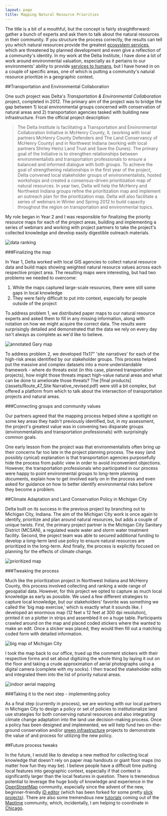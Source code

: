 ```yaml
---
layout: page
title: Mapping Natural Resource Priorities
---
```


The title is a bit of a mouthful, but the concept is fairly straightforward: gather a bunch of experts and ask them to talk about the natural resources in their community. If you structure the process correctly, the results can tell you which natural resources provide the greatest [ecosystem services](http://en.wikipedia.org/wiki/Ecosystem_services), which are threatened by planned development and even give a reflection of a community's identity. In my work at the Delta Institute, I have done a lot of work around environmental valuation, especially as it pertains to our environments' ability to provide [services to humans](http://www.unep.org/maweb/en/index.aspx), but I have honed in on a couple of specific areas, one of which is putting a community's natural resource prioritize in a geographic context. 

##Transportation and Environmental Collaboration 

One such project was Delta's *Transportation & Environmental Collaboration* project, completed in 2012. The primary aim of the project was to bridge the gap between 1) local environmental groups concerned with conservation of natural areas and 2) transportation agencies tasked with building new infrastructure. From the official project description: 

>The Delta Institute is facilitating a Transportation and Environmental Collaboration Initiative in McHenry County, IL (working with local partners McHenry County Defenders and The Land Conservancy of McHenry County) and in Northwest Indiana (working with local partners Shirley Heinz Land Trust and Save the Dunes). The primary goal of the Initiative is to strengthen relationships between environmentalists and transportation professionals to ensure a balanced and informed dialogue with both groups. To achieve the goal of strengthening relationships in the first year of the project, Delta convened local stakeholder groups of environmentalists, hosted workshops and created a consensus-driven prioritization map of natural resources. In year two, Delta will help the McHenry and Northwest Indiana groups refine the prioritization map and implement an outreach plan for the prioritization map. Delta will also facilitate a series of webinars in Winter and Spring 2012 to build capacity throughout the region on transportation and environmental topics. 

My role began in Year 2 and I was responsible for finalizing the priority resource maps for each of the project areas, building and implementing a series of webinars and working with project partners to take the project's collected knowledge and develop easily digestible outreach materials. 

![data ranking](/assets/NWI_GIS_ranking_slide.png)

###Finalizing the map

In Year 1, Delta worked with local GIS agencies to collect natural resource data and build maps showing weighted natural resource values across each respective project area. The resulting maps were interesting, but had two problems we needed to overcome: 

1. While the maps captured large-scale resources, there were still some gaps in local knowledge
2. They were fairly difficult to put into context, especially for people outside of the project

To address problem 1, we distributed paper maps to our natural resource experts and asked them to fill in any missing information, along with notation on how we might acquire the correct data. The results were surprisingly detailed and demonstrated that the data we rely on every day isn't always as complete as we'd like to believe.

![annotated Gary map](/assets/gary_mod.jpg) 

To address problem 2, we developed 11x17" 'site narratives' for each of the high-risk areas identified by our stakeholder groups. This process helped put the massive and complex datasets into a more understandable framework - where do threats exist (in this case, planned transportation projects), how might those threats impact high-value natural areas and what can be done to ameliorate those threats? The [final products](/assets/Route_47_Site Narrative_revised.pdf) were still a bit complex, but offered a platform from which to talk about the intersection of transportation projects and natural areas. 

###Connecting groups and community values

Our partners agreed that the mapping process helped shine a spotlight on some key areas they hadn't previously identified, but, in my assessment, the project's greatest value was in convening two disparate groups (environmentalists and transportation professionals) with surprisingly common goals. 

One early lesson from the project was that environmentalists often bring up their concerns far too late in the project planning process. The easy (and possibly cynical) explanation is that transportation agencies purposefully hide the process from public view in order to avoid inconvenient objections. However, the transportation professionals who participated in our process were happy to point environmental groups to long-term planning documents, explain how to get involved early on in the process and even asked for guidance on how to better identify environmental risks before they become a problem.

##Climate Adaptation and Land Conservation Policy in Michigan City

Delta built on its success in the previous project by branching out to Michigan City, Indiana. The aim of the Michigan City work is once again to identify, prioritize and plan around natural resources, but adds a couple of unique twists. First, the primary project partner is the Michigan City Sanitary District (MCSAN), a regulated waste water and storm water treatment facility. Second, the project team was able to secured additional funding to develop a long-term land use policy to ensure natural resources are prioritized in the long-term. And finally, the process is explicitly focused on planning for the effects of climate change. 

![prioritized map](/assets/GI_MC.jpg)

###Tweaking the process 

Much like the prioritization project in Northwest Indiana and McHenry County, this process involved collecting and ranking a wide range of geospatial data. However, for this project we opted to capture as much local knowledge as early as possible. We used a few different strategies to capture local knowledge, but our stakeholders' favorite was something we called the 'big map exercise,' which is exactly what it sounds like. I developed an enormous map (12 feet x 12 feet at 300 dpi resolution), printed it on a plotter in strips and assembled it on a huge table. Participants crawled around on the map and placed coded stickers where the wanted to make an edit. Once a sticker was placed, they would then fill out a matching coded form with detailed information. 

![big map of Michigan City](/assets/MC_big_map1.jpg) 

I took the map back to our office, trued up the comment stickers with their respective forms and set about digitizing the whole thing by laying it out on the floor and taking a crude approximation of aerial photographs using a digital camera (complete with my socks). I then traced the stakeholder edits and integrated them into the list of priority natural areas.

 ![indoor aerial mapping](/assets/indoor_aerial_map.jpg)

###Taking it to the next step - implementing policy

As a final step (currently in process), we are working with our local partners in Michigan City to design a policy or set of policies to institutionalize land use strategies for both conserving natural resources and also integrating climate change adaptation into the land use decision-making process. Once a policy has been designed and implemented, we will help fund two on-the-ground conservation and/or [green infrastructure](http://www.epa.gov/greeninfrastructure/) projects to demonstrate the value of and process for utilizing the new policy.  

##Future process tweaks

In the future, I would like to develop a new method for collecting local knowledge that doesn't rely on paper map handouts or giant floor maps (no matter how fun they may be). I believe people have a difficult time putting local features into geographic context, especially if that context is significantly larger than the local features in question. There is tremendous potential to leverage the huge body of knowledge and experience in the [OpenStreetMap](http://www.openstreetmap.org/#map=14/38.8728/-120.4481&layers=N) community, especially since the advent of the new, beginner-friendly [iD editor](https://github.com/openstreetmap/iD) (which has been forked for some pretty [slick projects](http://labs.strava.com/slide/)). There are also some tremendous new [tutorials](https://github.com/maptime/osm-101) coming out of the [Maptime](http://maptime.github.io/) community, which, incidentally, I am helping to coordinate in [Chicago](https://twitter.com/maptimeCHI).  

